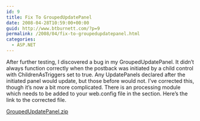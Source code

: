```yaml
---
id: 9
title: Fix To GroupedUpdatePanel
date: 2008-04-28T10:59:00+00:00
guid: http://www.btburnett.com/?p=9
permalink: /2008/04/fix-to-groupedupdatepanel.html
categories:
  - ASP.NET
---
```

After further testing, I discovered a bug in my GroupedUpdatePanel. It didn&#8217;t always function correctly when the postback was initiated by a child control with ChildrenAsTriggers set to true. Any UpdatePanels declared after the initiated panel would update, but those before would not. I&#8217;ve corrected this, though it&#8217;s now a bit more complicated. There is an processing module which needs to be added to your web.config file in the section. Here&#8217;s the link to the corrected file.

[GroupedUpdatePanel.zip](/downloads/GroupedUpdatePanel.zip)
